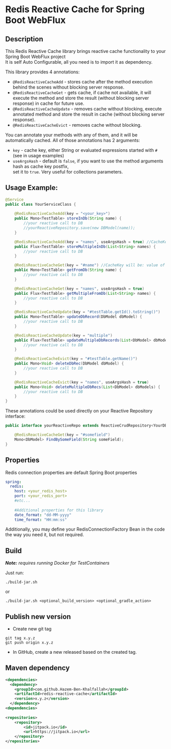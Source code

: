 # Redis Reactive Cache for Spring Boot WebFlux

## Description

This Redis Reactive Cache library brings reactive cache functionality to your Spring Boot WebFlux project<br/> 
It is self Auto Configurable, all you need is to import it as dependency.

This library provides 4 annotations:
* `@RedisReactiveCacheAdd` - stores cache after the method execution behind the scenes without blocking server response.
* `@RedisReactiveCacheGet` - gets cache, if cache not available, it will execute the method and store the result (without blocking server response) in cache for future use.
* `@RedisReactiveCacheUpdate` - removes cache without blocking, execute annotated method and store the result in cache (without blocking server response).
* `@RedisReactiveCacheEvict` - removes cache without blocking.

You can annotate your methods with any of them, and it will be automatically cached.
All of those annotations has 2 arguments:
* `key` - cache key, either String or evaluated expressions started with `#` (see in usage examples)
* `useArgsHash` - default is `false`, if you want to use the method arguments hash as cache key postfix,<br/> 
set it to `true`. Very useful for collections parameters. 

## Usage Example:

```java
@Service
public class YourServiceClass {
    
    @RedisReactiveCacheAdd(key = "<your_key>")
    public Mono<TestTable> storeInDb(String name) {
        //your reactive call to DB
        //yourReactiveRepository.save(new DBModel(name));
    }

    @RedisReactiveCacheAdd(key = "names", useArgsHash = true) //CacheKey will be: names_<hash_of_args>
    public Flux<TestTable> storeMultipleInDb(List<String> names) {
        //your reactive call to DB
    }

    @RedisReactiveCacheGet(key = "#name") //CacheKey will be: value of name argument
    public Mono<TestTable> getFromDb(String name) {
        //your reactive call to DB
    }

    @RedisReactiveCacheGet(key = "names", useArgsHash = true)
    public Flux<TestTable> getMultipleFromDb(List<String> names) {
        //your reactive call to DB
    }

    @RedisReactiveCacheUpdate(key = "#testTable.getId().toString()")
    public Mono<TestTable> updateDbRecord(DbModel dbModel) {
        //your reactive call to DB
    }

    @RedisReactiveCacheUpdate(key = "multiple")
    public Flux<TestTable> updateMultipleDbRecords(List<DbModel> dbModels) {
        //your reactive call to DB
    }

    @RedisReactiveCacheEvict(key = "#testTable.getName()")
    public Mono<Void> deleteDbRec(DbModel dbModel) {
        //your reactive call to DB
    }

    @RedisReactiveCacheEvict(key = "names", useArgsHash = true)
    public Mono<Void> deleteMultipleDbRecs(List<DbModel> dbModels) {
        //your reactive call to DB
    }
}
```

These annotations could be used directly on your Reactive Repository interface:
```java
public interface yourReactiveRepo extends ReactiveCrudRepository<YourDBModel, PkType> {

    @RedisReactiveCacheGet(key = "#somefield")
    Mono<DbModel> FindBySomeField(String someField);
}
```

## Properties

Redis connection properties are default Spring Boot properties
```yaml
spring:
  redis:
    host: <your_redis_host>
    port: <your_redis_port>
    #etc...
    
    #Additional properties for this library 
    date_format: "dd-MM-yyyy"
    time_format: "HH:mm:ss"
```
Additionally, you may define your RedisConnectionFactory Bean in the code the way you need it, but not required.

## Build

_**Note:** requires running Docker for TestContainers_

Just run:
```shell
./build-jar.sh
```
or
```shell
./build-jar.sh <optional_build_version> <optional_gradle_action>
```

## Publish new version
* Create new git tag 
```shell
git tag x.y.z
git push origin x.y.z
```
* In GitHub, create a new released based on the created tag.

## Maven dependency
```xml
<dependencies>
  <dependency>
    <groupId>com.github.Hazem-Ben-Khalfallah</groupId>
    <artifactId>redis-reactive-cache</artifactId>
    <version>x.y.z</version>
  </dependency>
<dependencies>
  
<repositories>
    <repository>
        <id>jitpack.io</id>
        <url>https://jitpack.io</url>
    </repository>
</repositories>
```